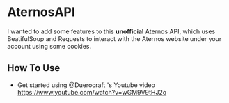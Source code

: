 # AternosAPI
I wanted to add some features to this __unofficial__ Aternos API, which uses BeatifulSoup and Requests to interact with the Aternos website under your account using some cookies.

## How To Use
 - Get started using @Duerocraft 's Youtube video https://www.youtube.com/watch?v=wGM9V9tHJ2o
